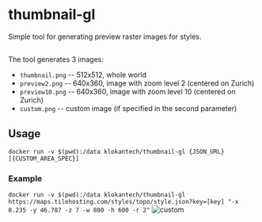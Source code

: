 # thumbnail-gl

Simple tool for generating preview raster images for styles.

##
The tool generates 3 images:
- `thumbnail.png` -- 512x512, whole world
- `preview2.png` -- 640x360, image with zoom level 2 (centered on Zurich)
- `preview10.png` -- 640x360, image with zoom level 10 (centered on Zurich)
- `custom.png` -- custom image (if specified in the second parameter)

## Usage

`docker run -v $(pwd):/data klokantech/thumbnail-gl {JSON_URL} [{CUSTOM_AREA_SPEC}]`

### Example

`docker run -v $(pwd):/data klokantech/thumbnail-gl https://maps.tilehosting.com/styles/topo/style.json?key=[key] "-x 8.235 -y 46.787 -z 7 -w 800 -h 600 -r 2"`
![custom](https://user-images.githubusercontent.com/707817/35003898-9916e510-faee-11e7-9058-c705c7bd129a.png)
